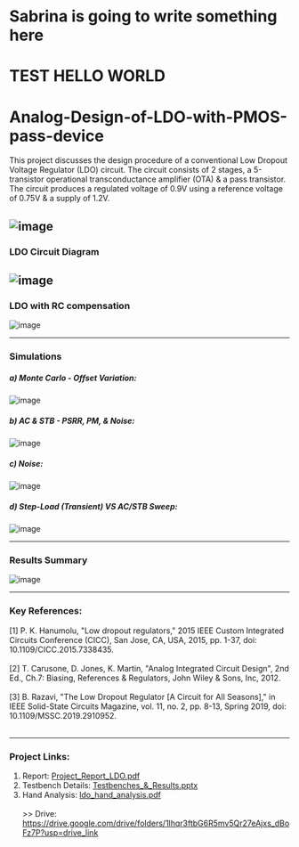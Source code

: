 # Sabrina is going to write something here
# TEST HELLO WORLD
# Analog-Design-of-LDO-with-PMOS-pass-device

This project discusses the design procedure of a conventional Low Dropout Voltage Regulator (LDO) circuit. The circuit consists of 2 stages, a 5-transistor operational transconductance amplifier (OTA) & a pass transistor. The circuit produces a regulated voltage of 0.9V using a reference voltage of 0.75V & a supply of 1.2V. 

![image](https://github.com/muhammadaldacher/Analog-Design-of-LDO-with-PMOS-pass-device/assets/27668656/04c15b09-c090-4b91-b35d-f87cfd97c3be)
---------------------------------
### LDO Circuit Diagram
![image](https://github.com/muhammadaldacher/Analog-Design-of-LDO-with-PMOS-pass-device/assets/27668656/8fade7dd-4578-470d-aded-0730eb779a73)
---------------------------------
### LDO with RC compensation
![image](https://github.com/muhammadaldacher/Analog-Design-of-LDO-with-PMOS-pass-device/assets/27668656/779d58ed-b0b7-4045-a87f-d913e7117054)

---------------------------------
### Simulations
##### a) Monte Carlo - Offset Variation:
![image](https://github.com/muhammadaldacher/Analog-Design-of-LDO-with-PMOS-pass-device/assets/27668656/8552fb67-19e8-4355-987b-ec0791c3572e)
##### b) AC & STB - PSRR, PM, & Noise:
![image](https://github.com/muhammadaldacher/Analog-Design-of-LDO-with-PMOS-pass-device/assets/27668656/edb382bc-11f1-4707-9be3-1aa06c38bea6)
##### c) Noise:
![image](https://github.com/muhammadaldacher/Analog-Design-of-LDO-with-PMOS-pass-device/assets/27668656/21a15c60-3e29-4d39-8f61-4da8ecde4400)
##### d) Step-Load (Transient) VS AC/STB Sweep:
![image](https://github.com/muhammadaldacher/Analog-Design-of-LDO-with-PMOS-pass-device/assets/27668656/72178e32-9294-46df-beeb-e02bfb226804)

---------------------------------
### Results Summary
![image](https://github.com/muhammadaldacher/Analog-Design-of-LDO-with-PMOS-pass-device/assets/27668656/40321b3d-723c-4004-89f0-b245974f20e1)

---------------------------------
### Key References:
[1]	P. K. Hanumolu, "Low dropout regulators," 2015 IEEE Custom Integrated Circuits Conference (CICC), San Jose, CA, USA, 2015, pp. 1-37, doi: 10.1109/CICC.2015.7338435.</br></br>
[2]	T. Carusone, D. Jones, K. Martin, "Analog Integrated Circuit Design", 2nd Ed., Ch.7: Biasing, References & Regulators, John Wiley & Sons, Inc, 2012.</br></br>
[3]	B. Razavi, "The Low Dropout Regulator [A Circuit for All Seasons]," in IEEE Solid-State Circuits Magazine, vol. 11, no. 2, pp. 8-13, Spring 2019, doi: 10.1109/MSSC.2019.2910952.</br></br>

---------------------------------
### Project Links:
1) Report: [Project_Report_LDO.pdf](https://github.com/muhammadaldacher/Analog-Design-of-LDO-with-PMOS-pass-device/blob/main/Project_Report_LDO.pdf)
2) Testbench Details: [Testbenches_&_Results.pptx](https://github.com/muhammadaldacher/Analog-Design-of-LDO-with-PMOS-pass-device/blob/main/Testbenches_%26_Results.pptx)
3) Hand Analysis: [ldo_hand_analysis.pdf](https://github.com/muhammadaldacher/Analog-Design-of-LDO-with-PMOS-pass-device/blob/main/ldo_hand_analysis.pdf)
</br></br> >> Drive: https://drive.google.com/drive/folders/1lhqr3ftbG6R5mv5Qr27eAjxs_dBoFz7P?usp=drive_link
